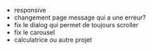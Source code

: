 - responsive
- changement page message qui a une erreur?
- fix le dialog qui permet de toujours scroller
- fix le carousel
- calculatrice ou autre projet
